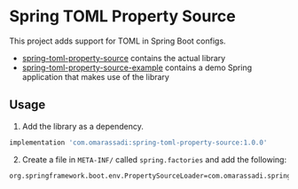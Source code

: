 # Spring TOML Property Source

This project adds support for TOML in Spring Boot configs.

* [spring-toml-property-source]() contains the actual library
* [spring-toml-property-source-example]() contains a demo Spring application that makes use of the library

## Usage

1. Add the library as a dependency.
```groovy
implementation 'com.omarassadi:spring-toml-property-source:1.0.0'
```
2. Create a file in `META-INF/` called `spring.factories` and add the following:

```properties
org.springframework.boot.env.PropertySourceLoader=com.omarassadi.spring.tomlpropertysource.TomlPropertySourceLoader
```
